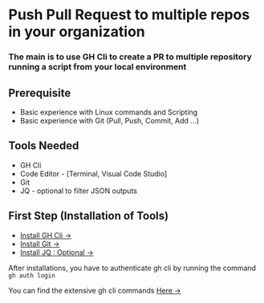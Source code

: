 # Push Pull Request to multiple repos in your organization

### The main is to use GH Cli to create a PR to multiple repository running a script from your local environment

## **Prerequisite**

* Basic experience with Linux commands and Scripting
* Basic experience with Git (Pull, Push, Commit, Add ...)

## **Tools Needed**

* GH Cli
* Code Editor - [Terminal, Visual Code Studio]
* Git
* JQ - optional to filter JSON outputs

## **First Step (Installation of Tools)**

* [Install GH Cli -> ](https://cli.github.com/manual/installation)
* [Install Git -> ](https://git-scm.com/downloads)
* [Install JQ : Optional -> ](https://stedolan.github.io/jq/download/)


After installations, you have to authenticate gh cli by running the command 
`gh auth login` 

You can find the extensive gh cli commands [Here -> ](https://cli.github.com/manual/)

